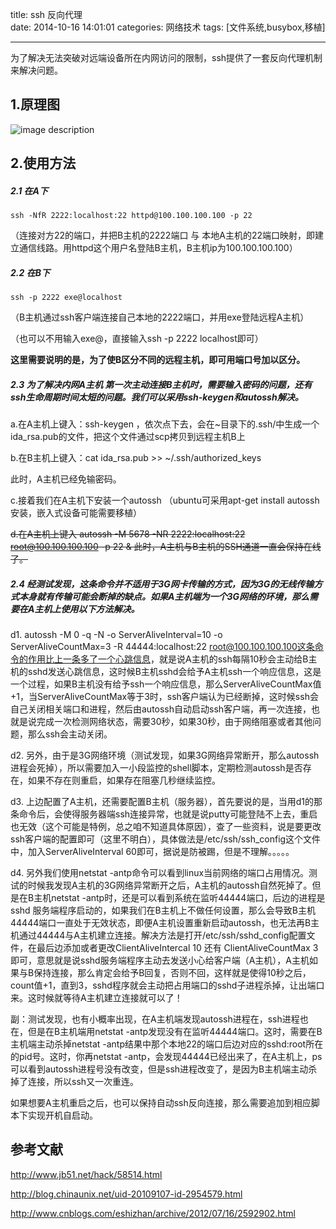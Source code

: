 title: ssh 反向代理    
date: 2014-10-16 14:01:01
categories: 网络技术 
tags: [文件系统,busybox,移植] 

---

为了解决无法突破对远端设备所在内网访问的限制，ssh提供了一套反向代理机制来解决问题。

<!--more-->
## 1.原理图

![image description](http://img-storage.qiniudn.com/15-8-9/87726795.jpg)

## 2.使用方法
##### 2.1 在A下

```
ssh -NfR 2222:localhost:22 httpd@100.100.100.100 -p 22
```
（连接对方22的端口，并把B主机的2222端口 与 本地A主机的22端口映射，即建立通信线路。用httpd这个用户名登陆B主机，B主机ip为100.100.100.100）
##### 2.2 在B下

```
ssh -p 2222 exe@localhost
```

（B主机通过ssh客户端连接自己本地的2222端口，并用exe登陆远程A主机）

（也可以不用输入exe@，直接输入ssh -p 2222 localhost即可）

**这里需要说明的是，为了使B区分不同的远程主机，即可用端口号加以区分。**

##### 2.3 为了解决内网A主机 第一次主动连接B主机时，需要输入密码的问题，还有ssh生命周期时间太短的问题。我们可以采用ssh-keygen和autossh解决。

a.在A主机上键入：ssh-keygen ，依次点下去，会在~目录下的.ssh/中生成一个ida_rsa.pub的文件，把这个文件通过scp拷贝到远程主机B上

b.在B主机上键入：cat ida_rsa.pub >> ~/.ssh/authorized_keys

此时，A主机已经免输密码。

c.接着我们在A主机下安装一个autossh （ubuntu可采用apt-get install autossh安装，嵌入式设备可能需要移植）

~~d.在A主机上键入 autossh -M 5678 -NR 2222:localhost:22 root@100.100.100.100 -p 22  & 
此时，A主机与B主机的SSH通道一直会保持在线了。~~


##### 2.4 经测试发现，这条命令并不适用于3G网卡传输的方式，因为3G的无线传输方式本身就有传输可能会断掉的缺点。如果A主机端为一个3G网络的环境，那么需要在A主机上使用以下方法解决。
d1.    autossh -M 0 -q -N -o ServerAliveInterval=10 -o ServerAliveCountMax=3 -R 44444:localhost:22 root@100.100.100.100这条命令的作用比上一条多了一个心跳信息，就是说A主机的ssh每隔10秒会主动给B主机的sshd发送心跳信息，这时候B主机sshd会给予A主机ssh一个响应信息，这是一个过程，如果B主机没有给予ssh一个响应信息，那么ServerAliveCountMax值+1，当ServerAliveCountMax等于3时，ssh客户端认为已经断掉，这时候ssh会自己关闭相关端口和进程，然后由autossh自动启动ssh客户端，再一次连接，也就是说完成一次检测网络状态，需要30秒，如果30秒，由于网络阻塞或者其他问题，那么ssh会主动关闭。

d2.   另外，由于是3G网络环境（测试发现，如果3G网络异常断开，那么autossh进程会死掉），所以需要加入一小段监控的shell脚本，定期检测autossh是否存在，如果不存在则重启，如果存在阻塞几秒继续监控。

d3.   上边配置了A主机，还需要配置B主机（服务器），首先要说的是，当用d1的那条命令后，会使得服务器端ssh连接异常，也就是说putty可能登陆不上去，重启也无效（这个可能是特例，总之咱不知道具体原因），查了一些资料，说是要更改ssh客户端的配置即可（这里不明白），具体做法是/etc/ssh/ssh_config这个文件中，加入ServerAliveInterval 60即可，据说是防被踢，但是不理解。。。。。

d4. 另外我们使用netstat -antp命令可以看到linux当前网络的端口占用情况。测试的时候我发现A主机的3G网络异常断开之后，A主机的autossh自然死掉了。但是在B主机netstat -antp时，还是可以看到系统在监听44444端口，后边的进程是sshd 服务端程序启动的，如果我们在B主机上不做任何设置，那么会导致B主机44444端口一直处于无效状态，即便A主机设置重新启动autossh，也无法再B主机通过44444与A主机建立连接。解决方法是打开/etc/ssh/sshd_config配置文件，在最后边添加或者更改ClientAliveIntercal 10 还有 ClientAliveCountMax 3即可，意思就是说sshd服务端程序主动去发送小心给客户端（A主机），A主机如果与B保持连接，那么肯定会给予B回复，否则不回，这样就是使得10秒之后，count值+1，直到3，sshd程序就会主动把占用端口的sshd子进程杀掉，让出端口来。这时候就等待A主机建立连接就可以了！

副：测试发现，也有小概率出现，在A主机端发现autossh进程在，ssh进程也在，但是在B主机端用netstat -antp发现没有在监听44444端口。这时，需要在B主机端主动杀掉netstat -antp结果中那个本地22的端口后边对应的sshd:root所在的pid号。这时，你再netstat -antp，会发现44444已经出来了，在A主机上，ps可以看到autossh进程号没有改变，但是ssh进程改变了，是因为B主机端主动杀掉了连接，所以ssh又一次重连。 

如果想要A主机重启之后，也可以保持自动ssh反向连接，那么需要追加到相应脚本下实现开机自启动。

## 参考文献

http://www.jb51.net/hack/58514.html

http://blog.chinaunix.net/uid-20109107-id-2954579.html

http://www.cnblogs.com/eshizhan/archive/2012/07/16/2592902.html